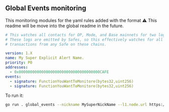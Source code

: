 ## Global Events monitoring

This monitoring modules for the yaml rules added with the format ⚠️ This readme will be move into the global readme in the future.

```yaml
# This watches all contacts for OP, Mode, and Base mainnets for two logs.
# These logs are emitted by Safes, so this effectively watches for all
# transactions from any Safe on these chains.

version: 1.X
name: My Super Explicit Alert Name.
priority: P0
addresses:
  - 0x000000000000000000000000000000000000CAFE
events:
  - signature: FunctionYouWantToMonitore(bytes32,uint256)
  - signature: FunctionYouWantToMonitore(bytes32,uint256)
```

To run it:

```bash
go run . global_events --nickname MySuperNickName --l1.node.url https://localhost:8545  --PathYamlRules ../rules --loop.interval.msec 12000
```
